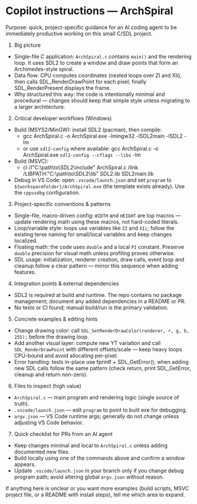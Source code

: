 <!-- Generated: concise, actionable guidance for AI code contributors -->
# Copilot instructions — ArchSpiral

Purpose: quick, project-specific guidance for an AI coding agent to be immediately productive working on this small C/SDL project.

1) Big picture
- Single-file C application: `ArchSpiral.c` contains `main()` and the rendering loop. It uses SDL2 to create a window and draw points that form an Archimedes-style spiral.
- Data flow: CPU computes coordinates (nested loops over ZI and XIi), then calls SDL_RenderDrawPoint for each pixel; finally SDL_RenderPresent displays the frame.
- Why structured this way: the code is intentionally minimal and procedural — changes should keep that simple style unless migrating to a larger architecture.

2) Critical developer workflows (Windows)
- Build (MSYS2/MinGW): install SDL2 (pacman), then compile:
  - gcc ArchSpiral.c -o ArchSpiral.exe -lmingw32 -lSDL2main -lSDL2 -lm
  - or use `sdl2-config` where available: gcc ArchSpiral.c -o ArchSpiral.exe `sdl2-config --cflags --libs` -lm
- Build (MSVC):
  - cl /I"C:\path\to\SDL2\include" ArchSpiral.c /link /LIBPATH:"C:\path\to\SDL2\lib" SDL2.lib SDL2main.lib
- Debug in VS Code: open `.vscode/launch.json` and set `program` to `${workspaceFolder}/ArchSpiral.exe` (the template exists already). Use the `cppvsdbg` configuration.

3) Project-specific conventions & patterns
- Single-file, macro-driven config: `WIDTH` and `HEIGHT` are top macros — update rendering math using these macros, not hard-coded literals.
- Loop/variable style: loops use variables like `ZI` and `XIi`; follow the existing terse naming for small/local variables and keep changes localized.
- Floating math: the code uses `double` and a local `PI` constant. Preserve `double` precision for visual math unless profiling proves otherwise.
- SDL usage: initialization, renderer creation, draw calls, event loop and cleanup follow a clear pattern — mirror this sequence when adding features.

4) Integration points & external dependencies
- SDL2 is required at build and runtime. The repo contains no package management; document any added dependencies in a README or PR.
- No tests or CI found; manual build/run is the primary validation.

5) Concrete examples & editing hints
- Change drawing color: call `SDL_SetRenderDrawColor(renderer, r, g, b, 255);` before the drawing loop.
- Add another visual layer: compute new YT variation and call `SDL_RenderDrawPoint` with different offsets/scale — keep heavy loops CPU-bound and avoid allocating per-pixel.
- Error handling: tests in-place use fprintf + SDL_GetError(); when adding new SDL calls follow the same pattern (check return, print SDL_GetError, cleanup and return non-zero).

6) Files to inspect (high value)
- `ArchSpiral.c` — main program and rendering logic (single source of truth).
- `.vscode/launch.json` — edit `program` to point to built exe for debugging.
- `argv.json` — VS Code runtime args; generally do not change unless adjusting VS Code behavior.

7) Quick checklist for PRs from an AI agent
- Keep changes minimal and local to `ArchSpiral.c` unless adding documented new files.
- Build locally using one of the commands above and confirm a window appears.
- Update `.vscode/launch.json` in your branch only if you change debug program path; avoid altering global `argv.json` without reason.

If anything here is unclear or you want more examples (build scripts, MSVC project file, or a README with install steps), tell me which area to expand. 
